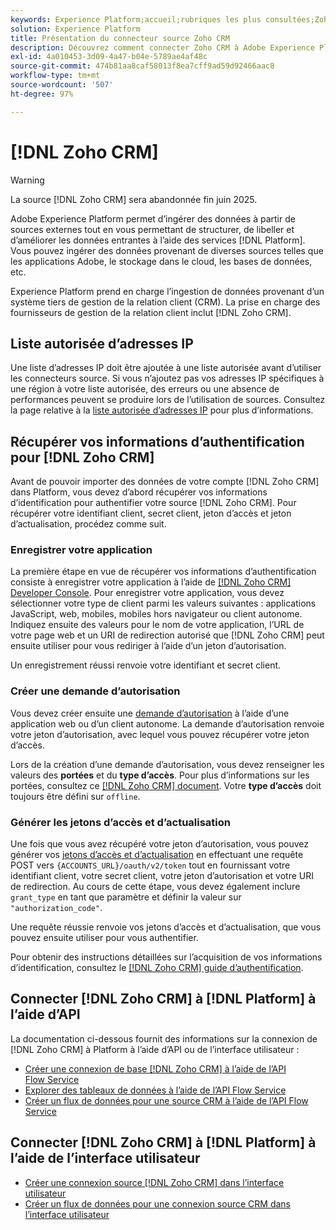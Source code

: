 ```yaml
---
keywords: Experience Platform;accueil;rubriques les plus consultées;Zoho CRM;zoho crm;Zoho;zoho
solution: Experience Platform
title: Présentation du connecteur source Zoho CRM
description: Découvrez comment connecter Zoho CRM à Adobe Experience Platform à l’aide d’API ou de l’interface utilisateur.
exl-id: 4a010453-3d09-4a47-b04e-5789ae4af48c
source-git-commit: 474b81aa8caf58013f8ea7cff9ad59d92466aac8
workflow-type: tm+mt
source-wordcount: '507'
ht-degree: 97%

---
```


# [!DNL Zoho CRM]

>[!WARNING]
>
>La source [!DNL Zoho CRM] sera abandonnée fin juin 2025.

Adobe Experience Platform permet d’ingérer des données à partir de sources externes tout en vous permettant de structurer, de libeller et d’améliorer les données entrantes à l’aide des services [!DNL Platform]. Vous pouvez ingérer des données provenant de diverses sources telles que les applications Adobe, le stockage dans le cloud, les bases de données, etc.

Experience Platform prend en charge l’ingestion de données provenant d’un système tiers de gestion de la relation client (CRM). La prise en charge des fournisseurs de gestion de la relation client inclut [!DNL Zoho CRM].

## Liste autorisée d’adresses IP

Une liste d’adresses IP doit être ajoutée à une liste autorisée avant d’utiliser les connecteurs source. Si vous n’ajoutez pas vos adresses IP spécifiques à une région à votre liste autorisée, des erreurs ou une absence de performances peuvent se produire lors de l’utilisation de sources. Consultez la page relative à la [liste autorisée d’adresses IP](../../ip-address-allow-list.md) pour plus d’informations.

## Récupérer vos informations d’authentification pour [!DNL Zoho CRM]

Avant de pouvoir importer des données de votre compte [!DNL Zoho CRM] dans Platform, vous devez d’abord récupérer vos informations d’identification pour authentifier votre source [!DNL Zoho CRM]. Pour récupérer votre identifiant client, secret client, jeton d’accès et jeton d’actualisation, procédez comme suit.

### Enregistrer votre application

La première étape en vue de récupérer vos informations d’authentification consiste à enregistrer votre application à l’aide de [[!DNL Zoho CRM] Developer Console](https://accounts.zoho.com/). Pour enregistrer votre application, vous devez sélectionner votre type de client parmi les valeurs suivantes : applications JavaScript, web, mobiles, mobiles hors navigateur ou client autonome. Indiquez ensuite des valeurs pour le nom de votre application, l’URL de votre page web et un URI de redirection autorisé que [!DNL Zoho CRM] peut ensuite utiliser pour vous rediriger à lʼaide dʼun jeton d’autorisation.

Un enregistrement réussi renvoie votre identifiant et secret client.

### Créer une demande d’autorisation

Vous devez créer ensuite une [demande d’autorisation](https://www.zoho.com/crm/developer/docs/api/v2/auth-request.html) à l’aide d’une application web ou d’un client autonome. La demande d’autorisation renvoie votre jeton d’autorisation, avec lequel vous pouvez récupérer votre jeton d’accès.

Lors de la création d’une demande d’autorisation, vous devez renseigner les valeurs des **portées** et du **type dʼaccès**. Pour plus d’informations sur les portées, consultez ce [[!DNL Zoho CRM] document](https://www.zoho.com/crm/developer/docs/api/v2/scopes.html). Votre **type dʼaccès** doit toujours être défini sur `offline`.

### Générer les jetons d’accès et d’actualisation

Une fois que vous avez récupéré votre jeton d’autorisation, vous pouvez générer vos [jetons dʼaccès et dʼactualisation](https://www.zoho.com/crm/developer/docs/api/v2/access-refresh.html) en effectuant une requête POST vers `{ACCOUNTS_URL}/oauth/v2/token` tout en fournissant votre identifiant client, votre secret client, votre jeton d’autorisation et votre URI de redirection. Au cours de cette étape, vous devez également inclure `grant_type` en tant que paramètre et définir la valeur sur `"authorization_code"`.

Une requête réussie renvoie vos jetons d’accès et d’actualisation, que vous pouvez ensuite utiliser pour vous authentifier.

Pour obtenir des instructions détaillées sur l’acquisition de vos informations d’identification, consultez le [[!DNL Zoho CRM] guide d’authentification](https://www.zoho.com/crm/developer/docs/api/v2/oauth-overview.html).

## Connecter [!DNL Zoho CRM] à [!DNL Platform] à lʼaide dʼAPI

La documentation ci-dessous fournit des informations sur la connexion de [!DNL Zoho CRM] à Platform à l’aide d’API ou de l’interface utilisateur :

- [Créer une connexion de base [!DNL Zoho CRM] à l’aide de l’API Flow Service](../../tutorials/api/create/crm/zoho.md)
- [Explorer des tableaux de données à l’aide de l’API Flow Service](../../tutorials/api/explore/tabular.md)
- [Créer un flux de données pour une source CRM à l’aide de l’API Flow Service](../../tutorials/api/collect/crm.md)

## Connecter [!DNL Zoho CRM] à [!DNL Platform] à lʼaide de l’interface utilisateur

- [Créer une connexion source  [!DNL Zoho CRM]  dans l’interface utilisateur](../../tutorials/ui/create/crm/zoho.md)
- [Créer un flux de données pour une connexion source CRM dans l’interface utilisateur](../../tutorials/ui/dataflow/crm.md)
